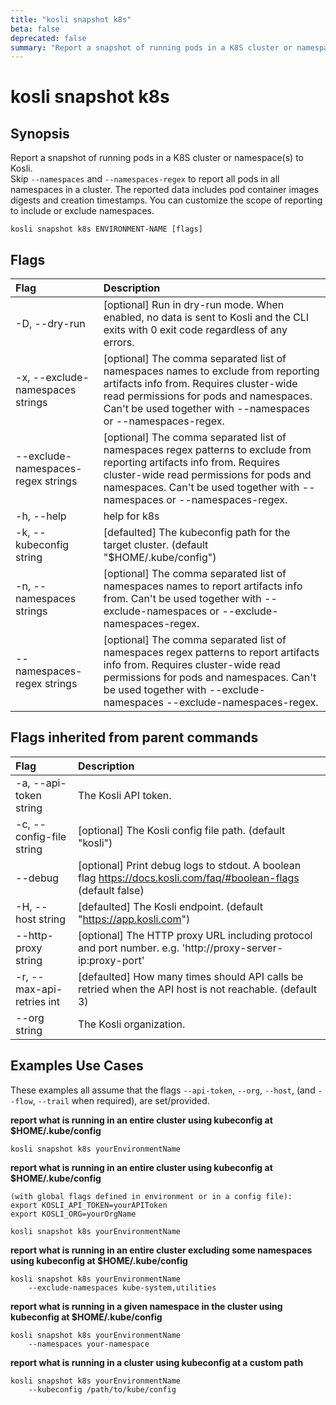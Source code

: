 ```yaml
---
title: "kosli snapshot k8s"
beta: false
deprecated: false
summary: "Report a snapshot of running pods in a K8S cluster or namespace(s) to Kosli.  "
---
```


# kosli snapshot k8s

## Synopsis

Report a snapshot of running pods in a K8S cluster or namespace(s) to Kosli.  
Skip `--namespaces` and `--namespaces-regex` to report all pods in all namespaces in a cluster.
The reported data includes pod container images digests and creation timestamps. You can customize the scope of reporting
to include or exclude namespaces.

```shell
kosli snapshot k8s ENVIRONMENT-NAME [flags]
```

## Flags
| Flag | Description |
| :--- | :--- |
|    -D, --dry-run  |  [optional] Run in dry-run mode. When enabled, no data is sent to Kosli and the CLI exits with 0 exit code regardless of any errors.  |
|    -x, --exclude-namespaces strings  |  [optional] The comma separated list of namespaces names to exclude from reporting artifacts info from. Requires cluster-wide read permissions for pods and namespaces. Can't be used together with --namespaces or --namespaces-regex.  |
|        --exclude-namespaces-regex strings  |  [optional] The comma separated list of namespaces regex patterns to exclude from reporting artifacts info from. Requires cluster-wide read permissions for pods and namespaces. Can't be used together with --namespaces or --namespaces-regex.  |
|    -h, --help  |  help for k8s  |
|    -k, --kubeconfig string  |  [defaulted] The kubeconfig path for the target cluster. (default "$HOME/.kube/config")  |
|    -n, --namespaces strings  |  [optional] The comma separated list of namespaces names to report artifacts info from. Can't be used together with --exclude-namespaces or --exclude-namespaces-regex.  |
|        --namespaces-regex strings  |  [optional] The comma separated list of namespaces regex patterns to report artifacts info from. Requires cluster-wide read permissions for pods and namespaces. Can't be used together with --exclude-namespaces --exclude-namespaces-regex.  |


## Flags inherited from parent commands
| Flag | Description |
| :--- | :--- |
|    -a, --api-token string  |  The Kosli API token.  |
|    -c, --config-file string  |  [optional] The Kosli config file path. (default "kosli")  |
|        --debug  |  [optional] Print debug logs to stdout. A boolean flag https://docs.kosli.com/faq/#boolean-flags (default false)  |
|    -H, --host string  |  [defaulted] The Kosli endpoint. (default "https://app.kosli.com")  |
|        --http-proxy string  |  [optional] The HTTP proxy URL including protocol and port number. e.g. 'http://proxy-server-ip:proxy-port'  |
|    -r, --max-api-retries int  |  [defaulted] How many times should API calls be retried when the API host is not reachable. (default 3)  |
|        --org string  |  The Kosli organization.  |


## Examples Use Cases

These examples all assume that the flags  `--api-token`, `--org`, `--host`, (and `--flow`, `--trail` when required), are set/provided. 

**report what is running in an entire cluster using kubeconfig at $HOME/.kube/config**

```shell
kosli snapshot k8s yourEnvironmentName 

```

**report what is running in an entire cluster using kubeconfig at $HOME/.kube/config**

```shell
(with global flags defined in environment or in a config file):
export KOSLI_API_TOKEN=yourAPIToken
export KOSLI_ORG=yourOrgName

kosli snapshot k8s yourEnvironmentName

```

**report what is running in an entire cluster excluding some namespaces using kubeconfig at $HOME/.kube/config**

```shell
kosli snapshot k8s yourEnvironmentName 
    --exclude-namespaces kube-system,utilities 

```

**report what is running in a given namespace in the cluster using kubeconfig at $HOME/.kube/config**

```shell
kosli snapshot k8s yourEnvironmentName 
	--namespaces your-namespace 

```

**report what is running in a cluster using kubeconfig at a custom path**

```shell
kosli snapshot k8s yourEnvironmentName 
	--kubeconfig /path/to/kube/config 
```

